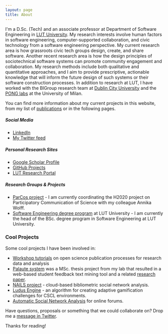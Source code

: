 ```yaml
---
layout: page
title: About
---
```


I'm a D.Sc. (Tech) and an associate professor at Department of Software Engineering in [LUT University](http://www.lut.fi/). My research interests involve human factors in software engineering, computer-supported collaboration, and civic technology from a software engineering perspective. My current research area is how grassroots civic tech groups design, create, and share software. Another recent research area is how the design principles of sociotechnical software systems can promote community engagement and collaboration. My research methods include both qualitative and quantitative approaches, and I aim to provide prescriptive, actionable knowledge that will inform the future design of such systems or their software construction processes. In addition to research at LUT, I have worked with the BIGroup research team at [Dublin City University](https://www.dcu.ie/) and the [PONG labs](https://pong.di.unimi.it/) at the University of Milan.

You can find more information about my current projects in this website, from my list of [publications](/publications/) or in the following pages.

##### Social Media

 * [LinkedIn](https://www.linkedin.com/in/anttiknutas)
 * [My Twitter feed](https://twitter.com/aknutas)

##### Personal Research Sites

 * [Google Scholar Profile](https://scholar.google.com/citations?user=svyPd-YAAAAJ)
 * [GitHub Projects](https://github.com/aknutas/)
 * [LUT Research Portal](https://research.lut.fi/converis/portal/Person/40268?auxfun=&lang=en_GB)

##### Research Groups & Projects
 
 * [ParCos project](https://parcos-project.eu/) - I am currently coordinating the H2020 project on Participatory Communication of Science with my colleague Annika Wolff.
 * [Software Engineering degree program](https://www.lut.fi/fi/opiskelu/tekniikka/tietotekniikan-kandidaattiohjelma) at LUT University - I am currently the head of the BSc. degree program in Software Engineering at LUT University.

### Cool Projects

Some cool projects I have been involved in:

* [Workshop tutorials](https://parcos-project.eu/avi2022/) on open science publication processes for research data and analysis
* [Palaute system](https://doi.org/10.5281/zenodo.3964072) was a MSc. thesis project from my lab that resulted in a web-based student feedback text mining tool and a related [research paper](https://doi.org/10.1109/ACCESS.2021.3116425).
* [NAILS project](http://nailsproject.net) - cloud-based bibliometric social network analysis.
* [Ludus Engine](https://github.com/aknutas/ludusengine) - an algorithm for creating adaptive gamification challenges for CSCL environments.
* [Automatic Social Network Analysis](https://github.com/aknutas/sna-saga) for online forums.

Have questions, proposals or something that we could collaborate on? Drop me a [message in Twitter](https://twitter.com/aknutas).

Thanks for reading!